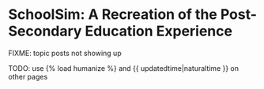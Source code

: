 # SchoolSim: A Recreation of the Post-Secondary Education Experience

FIXME: topic posts not showing up

TODO: use {% load humanize %} and {{ updatedtime|naturaltime }} on other pages